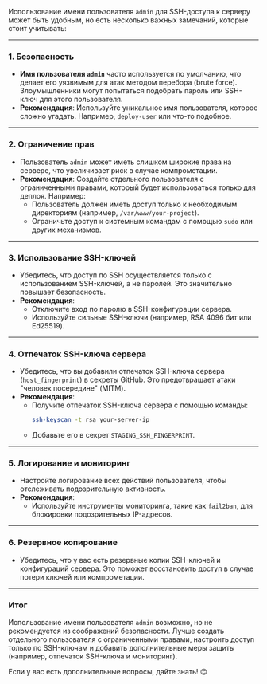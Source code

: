 Использование имени пользователя `admin` для SSH-доступа к серверу может быть удобным, но есть несколько важных замечаний, которые стоит учитывать:

---

### **1. Безопасность**

- **Имя пользователя `admin`** часто используется по умолчанию, что делает его уязвимым для атак методом перебора (brute force). Злоумышленники могут попытаться подобрать пароль или SSH-ключ для этого пользователя.
- **Рекомендация**: Используйте уникальное имя пользователя, которое сложно угадать. Например, `deploy-user` или что-то подобное.

---

### **2. Ограничение прав**

- Пользователь `admin` может иметь слишком широкие права на сервере, что увеличивает риск в случае компрометации.
- **Рекомендация**: Создайте отдельного пользователя с ограниченными правами, который будет использоваться только для деплоя. Например:
    - Пользователь должен иметь доступ только к необходимым директориям (например, `/var/www/your-project`).
    - Ограничьте доступ к системным командам с помощью `sudo` или других механизмов.

---

### **3. Использование SSH-ключей**

- Убедитесь, что доступ по SSH осуществляется только с использованием SSH-ключей, а не паролей. Это значительно повышает безопасность.
- **Рекомендация**:
    - Отключите вход по паролю в SSH-конфигурации сервера.
    - Используйте сильные SSH-ключи (например, RSA 4096 бит или Ed25519).

---

### **4. Отпечаток SSH-ключа сервера**

- Убедитесь, что вы добавили отпечаток SSH-ключа сервера (`host_fingerprint`) в секреты GitHub. Это предотвращает атаки "человек посередине" (MITM).
- **Рекомендация**:
    - Получите отпечаток SSH-ключа сервера с помощью команды:
        ```bash
        ssh-keyscan -t rsa your-server-ip
        ```
    - Добавьте его в секрет `STAGING_SSH_FINGERPRINT`.

---

### **5. Логирование и мониторинг**

- Настройте логирование всех действий пользователя, чтобы отслеживать подозрительную активность.
- **Рекомендация**:
    - Используйте инструменты мониторинга, такие как `fail2ban`, для блокировки подозрительных IP-адресов.

---

### **6. Резервное копирование**

- Убедитесь, что у вас есть резервные копии SSH-ключей и конфигураций сервера. Это поможет восстановить доступ в случае потери ключей или компрометации.

---

### **Итог**

Использование имени пользователя `admin` возможно, но не рекомендуется из соображений безопасности. Лучше создать отдельного пользователя с ограниченными правами, настроить доступ только по SSH-ключам и добавить дополнительные меры защиты (например, отпечаток SSH-ключа и мониторинг).

Если у вас есть дополнительные вопросы, дайте знать! 😊
